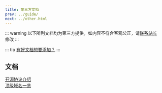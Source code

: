 ```yaml
---
title: 第三方文档
prev: ../guide/
next: ../other.html
---
```


::: warning
以下所列文档均为第三方提供，如内容不符合客观公正，请[联系站长](/about/contact.html#反馈)修改
:::

::: tip
[有好文档想要添加？](/about/contact.html#文档)
:::

## 文档

[开源协议介绍](/docs/third/open_source_protocol.html)  
[顶级域名一览](/docs/third/domains.html)